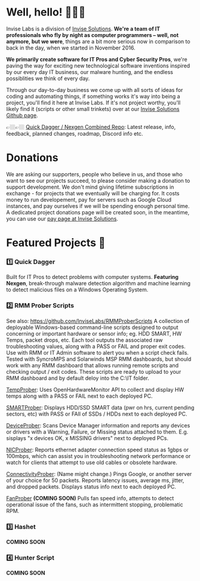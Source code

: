# Well, hello! 👨🏽‍💻
Invise Labs is a division of [Invise Solutions](https://invisesolutions.com/). **We're a team of IT professionals who fly by night as computer programmers – well, not anymore, but we were**, things are a bit more serious now in comparison to back in the day, when we started in November 2016.

**We primarily create software for IT Pros and Cyber Security Pros**, we're paving the way for exciting new technological software inventions inspired by our every day IT business, our malware hunting, and the endless possiblities we think of every day.

Through our day-to-day business we come up with all sorts of ideas for coding and automating things, if something works it's way into being a project, you'll find it here at Invise Labs. If it's not project worthy, you'll likely find it (scripts or other small trinkets) over at our [Invise Solutions Github page](https://github.com/invisesolutions/).

👉🏼👉🏼 [Quick Dagger / Nexgen Combined Repo](https://github.com/inviselabs/quickdagger-nexgen): Latest release, info, feedback, planned changes, roadmap, Discord info etc.

# Donations
We are asking our supporters, people who believe in us, and those who want to see our projects succeed, to please consider making a donation to support development. We don't mind giving lifetime subscriptions in exchange - for projects that we eventually will be charging for. It costs money to run developement, pay for servers such as Google Cloud instances, and pay ourselves if we will be spending enough personal time. A dedicated project donations page will be created soon, in the meantime, you can use our [pay page at Invise Solutions](https://invisesolutions.com/pay).

# Featured Projects 💽
### 1️⃣ Quick Dagger
Built for IT Pros to detect problems with computer systems. **Featuring Nexgen**, break-through malware detection algorithm and machine learning to detect malicious files on a Windows Operating System.

### 2️⃣ RMM Prober Scripts
See also: https://github.com/InviseLabs/RMMProberScripts
A collection of deployable Windows-based command-line scripts designed to output concerning or important hardware or sensor info; eg. HDD SMART, HW Temps, packet drops, etc. Each tool outputs the associated raw troubleshooting values, along with a PASS or FAIL and proper exit codes. Use with RMM or IT Admin software to alert you when a script check fails. Tested with SyncroMPS and Solarwinds MSP RMM dashboards, but should work with any RMM dashboard that allows running remote scripts and checking output / exit codes. These scripts are ready to upload to your RMM dashboard and by default deloy into the C:\IT folder.

[TempProber](https://github.com/InviseLabs/RMMProberScripts-TempProber): Uses OpenHardwareMonitor API to collect and display HW temps along with a PASS or FAIL next to each deployed PC.

[SMARTProber](https://github.com/InviseLabs/RMMProberScripts-SMARTProber): Displays HDD/SSD SMART data (pwr on hrs, current pending sectors, etc) with PASS or FAIl of SSDs / HDDs next to each deployed PC.

[DeviceProber](https://github.com/InviseLabs/RMMProberScripts-DeviceProber): Scans Device Manager information and reports any devices or drivers with a Warning, Failure, or Missing status attached to them. E.g. sisplays "x devices OK, x MISSING drivers" next to deployed PCs.

[NICProber](https://github.com/InviseLabs/RMMProberScripts-NICProber): Reports ethernet adapter connection speed status as 1gbps or 100mbps, which can assist you in troubleshooting network performance or watch for clients that attempt to use old cables or obsolete hardware.

[ConnectivityProber](https://github.com/InviseLabs/RMMProberScripts-ConnectivityProber): (Name might change.) Pings Google, or another server of your choice for 50 packets. Reports latency issues, average ms, jitter, and dropped packets. Displays status info next to each deployed PC.

[FanProber](https://github.com/InviseLabs/RMMProberScripts-FanProber) **(COMING SOON)** Pulls fan speed info, attempts to detect operational issue of the fans, such as intermittent stopping, problematic RPM.


### 3️⃣ Hashet
**COMING SOON**

### 4️⃣ Hunter Script
**COMING SOON**

<!--
**Here are some ideas to get you started:**

🙋‍♀️ A short introduction - what is your organization all about?
🌈 Contribution guidelines - how can the community get involved?
👩‍💻 Useful resources - where can the community find your docs? Is there anything else the community should know?
🍿 Fun facts - what does your team eat for breakfast?
🧙 Remember, you can do mighty things with the power of [Markdown](https://docs.github.com/github/writing-on-github/getting-started-with-writing-and-formatting-on-github/basic-writing-and-formatting-syntax)
-->
